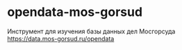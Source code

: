 # opendata-mos-gorsud
Инструмент для изучения базы данных дел Мосгорсуда https://data.mos-gorsud.ru/opendata

